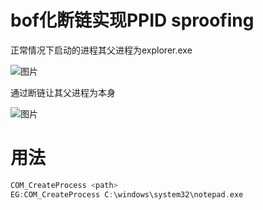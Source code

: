 # bof化断链实现PPID sproofing

正常情况下启动的进程其父进程为explorer.exe

![图片](https://github.com/ziansec/Snake/assets/81213597/714db7cd-bdf1-462e-9af8-b96369e2b83c)

通过断链让其父进程为本身

![图片](https://github.com/ziansec/Snake/assets/81213597/770c7375-5d22-4770-b60c-a13ebf7ff6a7)

# 用法

```c++
COM_CreateProcess <path>
EG:COM_CreateProcess C:\windows\system32\notepad.exe
```
